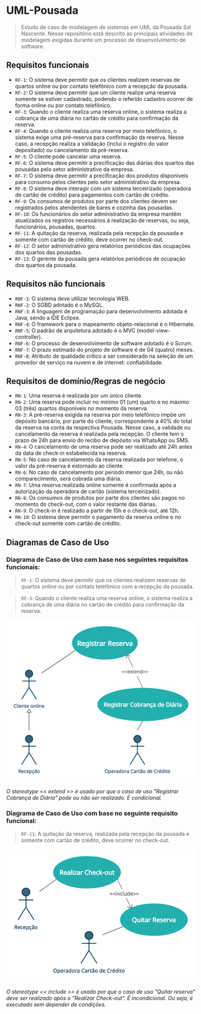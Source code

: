 # UML-Pousada

> Estudo de caso de modelagem de sistemas em UML da Pousada Sol Nascente. Nesse repositório está descrito as principais atividades de modelagem exigidas durante um processo de desenvolvimento de software.

## Requisitos funcionais

* `RF-1`: O sistema deve permitir que os clientes realizem reservas de quartos online ou por contato telefônico com a recepção da pousada.
* `RF-2`: O sistema deve permitir que um cliente realize uma reserva somente se estiver cadastrado, podendo o referido cadastro ocorrer de forma online ou por contato telefônico.
* `RF-3`: Quando o cliente realiza uma reserva online, o sistema realiza a cobrança de uma diária no cartão de crédito para confirmação da reserva.
* `RF-4`: Quando o cliente realiza uma reserva por meio telefônico, o sistema exige uma pré-reserva para confirmação da reserva. Nesse caso, a recepção realiza a validação (inclui o registro do valor depositado) ou cancelamento da pré-reserva.
* `RF-5`: O cliente pode cancelar uma reserva.
* `RF-6`: O sistema deve permitir a precificação das diárias dos quartos das pousadas pelo setor administrativo da empresa.
* `RF-7`: O sistema deve permitir a precificação dos produtos disponíveis para consumo pelos clientes pelo setor administrativo da empresa.
* `RF-8`: O sistema deve interagir com um sistema terceirizado (operadora de cartão de crédito) para pagamentos com cartão de crédito.
* `RF-9`: Os consumos de produtos por parte dos clientes devem ser registrados pelos atendentes de bares e cozinha das pousadas.
* `RF-10`: Os funcionários do setor administrativo da empresa mantêm atualizados os registros necessários à realização de reservas, ou seja, funcionários, pousadas, quartos.
* `RF-11`: A quitação da reserva, realizada pela recepção da pousada e somente com cartão de crédito, deve ocorrer no check-out.
* `RF-12`: O setor administrativo gera relatórios periódicos das ocupações dos quartos das pousadas.
* `RF-13`: O gerente da pousada gera relatórios periódicos de ocupação dos quartos da pousada.

## Requisitos não funcionais

* `RNF-1`: O sistema deve utilizar tecnologia WEB.
* `RNF-2`: O SGBD adotado é o MySQL.
* `RNF-3`: A linguagem de programação para desenvolvimento adotada é Java, sendo a IDE Eclipse.
* `RNF-4`: O framework para o mapeamento objeto-relacional é o Hibernate.
* `RNF-5`: O padrão de arquitetura adotado é o MVC (model-view-controller).
* `RNF-6`: O processo de desenvolvimento de software adotado é o Scrum.
* `RNF-7`: O prazo estimado do projeto de software é de 04 (quatro) meses.
* `RNF-8`: Atributo de qualidade crítico a ser considerado na seleção de um provedor de serviço na nuvem e de internet: confiabilidade.

## Requisitos de domínio/Regras de negócio

* `RN-1`: Uma reserva é realizada por um único cliente.
* `RN-2`: Uma reserva pode incluir no mínimo 01 (um) quarto e no máximo 03 (três) quartos disponíveis no momento da reserva.
* `RN-3`: A pré-reserva exigida na reserva por meio telefônico impõe um depósito bancário, por parte do cliente, correspondente a 40% do total da reserva na conta da respectiva Pousada. Nesse caso, a validade ou cancelamento da reserva é realizada pela recepção. O cliente tem o prazo de 24h para envio do recibo de depósito via WhatsApp ou SMS.
* `RN-4`: O cancelamento de uma reserva pode ser realizado até 24h antes da data de check-in estabelecida na reserva.
* `RN-5`: No caso de cancelamento da reserva realizada por telefone, o valor da pré-reserva é estornado ao cliente.
* `RN-6`: No caso de cancelamento por período menor que 24h, ou não comparecimento, será cobrada uma diária.
* `RN-7`: Uma reserva realizada online somente é confirmada após a autorização da operadora de cartão (sistema terceirizado).
* `RN-8`: Os consumos de produtos por parte dos clientes são pagos no momento do check-out, com o valor restante das diárias.
* `RN-9`: O check-in é realizado a partir de 15h e o check-out, até 12h.
* `RN-10`: O sistema deve permitir o pagamento da reserva online e no check-out somente com cartão de crédito.

## Diagramas de Caso de Uso

### Diagrama de Caso de Uso com base nos seguintes requisitos funcionais:

> `RF-1`: O sistema deve permitir que os clientes realizem reservas de quartos online ou por contato telefônico com a recepção da pousada.

> `RF-3`: Quando o cliente realiza uma reserva online, o sistema realiza a cobrança de uma diária no cartão de crédito para confirmação da reserva.

<div align="center">
<img src="./diagramas/Caso%20de%20uso%20registrar%20reserva.png" width="600px"> 
</div>

*O stereotype << extend >> é usado por que o caso de uso "Registrar Cobrança de Diária" pode ou não ser realizado. É condicional.*

### Diagrama de Caso de Uso com base no seguinte requisito funcional:

> `RF-11`: A quitação da reserva, realizada pela recepção da pousada e somente com cartão de crédito, deve ocorrer no check-out.

<div align="center">
<img src="./diagramas/Caso%20de%20uso%20checkout.png" width="600px" alt="DCU Realizar Checkout"> 
</div>

*O stereotype << include >> é usado por que o caso de uso "Quitar reserva" deve ser realizado após o "Realizar Check-out". É incondicional. Ou seja, é executado sem depender de condições.*